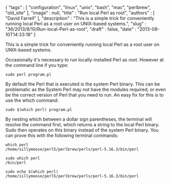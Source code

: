 {
   "tags" : [
      "configuration",
      "linux",
      "unix",
      "bash",
      "mac",
      "perlbrew",
      "old_site"
   ],
   "image" : null,
   "title" : "Run local Perl as root",
   "authors" : [
      "David Farrell"
   ],
   "description" : "This is a simple trick for conveniently running local Perl as a root user on UNIX-based systems.",
   "slug" : "36/2013/8/10/Run-local-Perl-as-root",
   "draft" : false,
   "date" : "2013-08-10T14:33:18"
}

This is a simple trick for conveniently running local Perl as a root user on UNIX-based systems.

Occasionally it's necessary to run locally-installed Perl as root. However at the command line if you type:

``` prettyprint
sudo perl program.pl
```

By default the Perl that is executed is the system Perl binary. This can be problematic as the System Perl may not have the modules required, or even be the correct version of Perl that you need to run. An easy fix for this is to use the which command:

``` prettyprint
sudo $(which perl) program.pl
```

By nesting which between a dollar sign parentheses, the terminal will resolve the command first, which returns a string to the local Perl binary. Sudo then operates on this binary instead of the system Perl binary. You can prove this with the following terminal commands:

``` prettyprint
which perl
/home/sillymoose/perl5/perlbrew/perls/perl-5.16.3/bin/perl

sudo which perl
/bin/perl

sudo echo $(which perl)
/home/sillymoose/perl5/perlbrew/perls/perl-5.16.3/bin/perl
```

